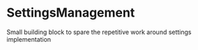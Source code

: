 # SettingsManagement
Small building block to spare the repetitive work around settings implementation
